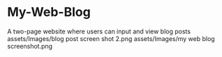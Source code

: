 # My-Web-Blog
A two-page website where users can input and view blog posts
assets/Images/blog post screen shot 2.png
assets/Images/my web blog screenshot.png